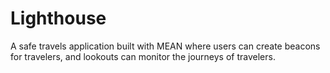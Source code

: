 # Lighthouse
A safe travels application built with MEAN where users can create beacons for travelers, and lookouts can monitor the journeys of travelers.
